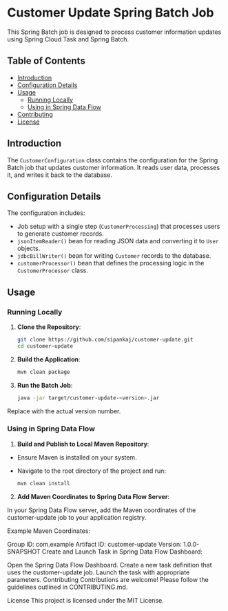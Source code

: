 # Customer Update Spring Batch Job

This Spring Batch job is designed to process customer information updates using Spring Cloud Task and Spring Batch.

## Table of Contents

- [Introduction](#introduction)
- [Configuration Details](#configuration-details)
- [Usage](#usage)
  - [Running Locally](#running-locally)
  - [Using in Spring Data Flow](#using-in-spring-data-flow)
- [Contributing](#contributing)
- [License](#license)

## Introduction

The `CustomerConfiguration` class contains the configuration for the Spring Batch job that updates customer information. It reads user data, processes it, and writes it back to the database.

## Configuration Details

The configuration includes:

- Job setup with a single step (`CustomerProcessing`) that processes users to generate customer records.
- `jsonItemReader()` bean for reading JSON data and converting it to `User` objects.
- `jdbcBillWriter()` bean for writing `Customer` records to the database.
- `customerProcessor()` bean that defines the processing logic in the `CustomerProcessor` class.

## Usage

### Running Locally

1. **Clone the Repository**:

   ```bash
   git clone https://github.com/sipankaj/customer-update.git
   cd customer-update
2. **Build the Application**:

   ```bash
   mvn clean package
3. **Run the Batch Job**:

   ```bash
   java -jar target/customer-update-<version>.jar

  Replace <version> with the actual version number.

### Using in Spring Data Flow
1. **Build and Publish to Local Maven Repository**:

  - Ensure Maven is installed on your system.

  - Navigate to the root directory of the project and run:
    
    ```bash
    mvn clean install
2. **Add Maven Coordinates to Spring Data Flow Server**:

In your Spring Data Flow server, add the Maven coordinates of the customer-update job to your application registry.

Example Maven Coordinates:

Group ID: com.example
Artifact ID: customer-update
Version: 1.0.0-SNAPSHOT
Create and Launch Task in Spring Data Flow Dashboard:

Open the Spring Data Flow Dashboard.
Create a new task definition that uses the customer-update job.
Launch the task with appropriate parameters.
Contributing
Contributions are welcome! Please follow the guidelines outlined in CONTRIBUTING.md.

License
This project is licensed under the MIT License.

